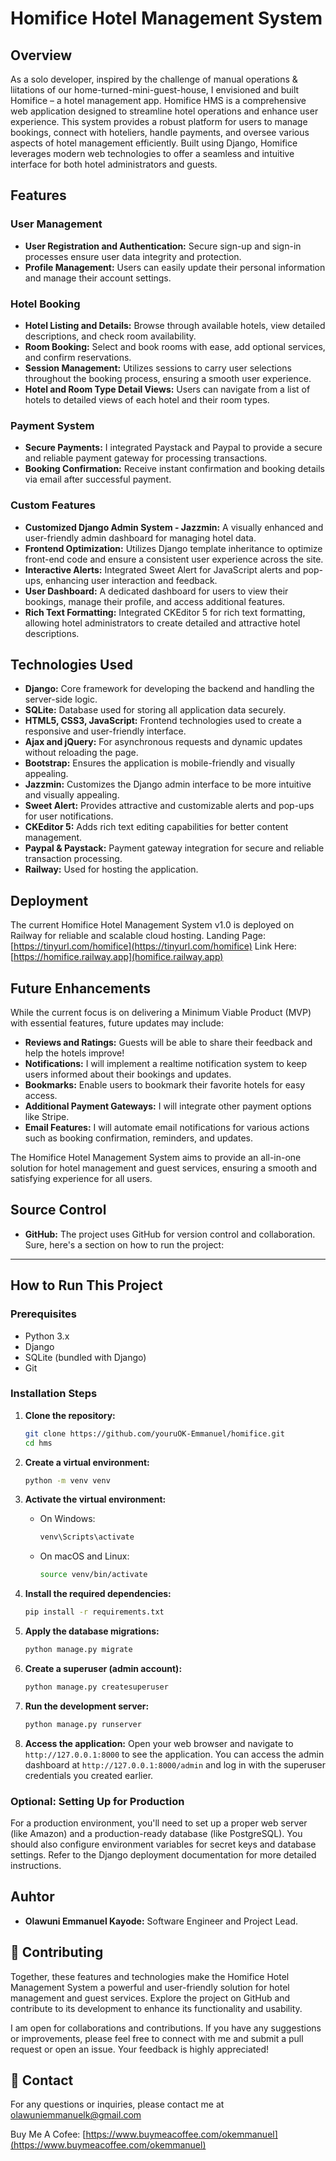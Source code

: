 # Homifice Hotel Management System

## Overview

As a solo developer, inspired by the challenge of manual operations & liitations of our home-turned-mini-guest-house, I envisioned and built Homifice – a hotel management app. Homifice HMS is a comprehensive web application designed to streamline hotel operations and enhance user experience. This system provides a robust platform for users to manage bookings, connect with hoteliers, handle payments, and oversee various aspects of hotel management efficiently. Built using Django, Homifice leverages modern web technologies to offer a seamless and intuitive interface for both hotel administrators and guests.

## Features

### User Management
- **User Registration and Authentication:** Secure sign-up and sign-in processes ensure user data integrity and protection.
- **Profile Management:** Users can easily update their personal information and manage their account settings.

### Hotel Booking
- **Hotel Listing and Details:** Browse through available hotels, view detailed descriptions, and check room availability.
- **Room Booking:** Select and book rooms with ease, add optional services, and confirm reservations.
- **Session Management:** Utilizes sessions to carry user selections throughout the booking process, ensuring a smooth user experience.
- **Hotel and Room Type Detail Views:** Users can navigate from a list of hotels to detailed views of each hotel and their room types.

### Payment System
- **Secure Payments:** I integrated Paystack and Paypal to provide a secure and reliable payment gateway for processing transactions.
- **Booking Confirmation:** Receive instant confirmation and booking details via email after successful payment.

### Custom Features
- **Customized Django Admin System - Jazzmin:** A visually enhanced and user-friendly admin dashboard for managing hotel data.
- **Frontend Optimization:** Utilizes Django template inheritance to optimize front-end code and ensure a consistent user experience across the site.
- **Interactive Alerts:** Integrated Sweet Alert for JavaScript alerts and pop-ups, enhancing user interaction and feedback.
- **User Dashboard:** A dedicated dashboard for users to view their bookings, manage their profile, and access additional features.
- **Rich Text Formatting:** Integrated CKEditor 5 for rich text formatting, allowing hotel administrators to create detailed and attractive hotel descriptions.

## Technologies Used
- **Django:** Core framework for developing the backend and handling the server-side logic.
- **SQLite:** Database used for storing all application data securely.
- **HTML5, CSS3, JavaScript:** Frontend technologies used to create a responsive and user-friendly interface.
- **Ajax and jQuery:** For asynchronous requests and dynamic updates without reloading the page.
- **Bootstrap:** Ensures the application is mobile-friendly and visually appealing.
- **Jazzmin:** Customizes the Django admin interface to be more intuitive and visually appealing.
- **Sweet Alert:** Provides attractive and customizable alerts and pop-ups for user notifications.
- **CKEditor 5:** Adds rich text editing capabilities for better content management.
- **Paypal & Paystack:** Payment gateway integration for secure and reliable transaction processing.
- **Railway:** Used for hosting the application.

## Deployment
The current Homifice Hotel Management System v1.0 is deployed on Railway for reliable and scalable cloud hosting.
Landing Page: [https://tinyurl.com/homifice](https://tinyurl.com/homifice)
Link Here: [https://homifice.railway.app](homifice.railway.app)

## Future Enhancements
While the current focus is on delivering a Minimum Viable Product (MVP) with essential features, future updates may include:
- **Reviews and Ratings:** Guests will be able to share their feedback and help the hotels improve!
- **Notifications:** I will implement a realtime notification system to keep users informed about their bookings and updates.
- **Bookmarks:** Enable users to bookmark their favorite hotels for easy access.
- **Additional Payment Gateways:** I will integrate other payment options like Stripe.
- **Email Features:**  I will automate email notifications for various actions such as booking confirmation, reminders, and updates.

The Homifice Hotel Management System aims to provide an all-in-one solution for hotel management and guest services, ensuring a smooth and satisfying experience for all users.

## Source Control
- **GitHub:** The project uses GitHub for version control and collaboration.
Sure, here's a section on how to run the project:

---

## How to Run This Project

### Prerequisites
- Python 3.x
- Django
- SQLite (bundled with Django)
- Git

### Installation Steps

1. **Clone the repository:**
   ```bash
   git clone https://github.com/youruOK-Emmanuel/homifice.git
   cd hms
   ```

2. **Create a virtual environment:**
   ```bash
   python -m venv venv
   ```

3. **Activate the virtual environment:**
   - On Windows:
     ```bash
     venv\Scripts\activate
     ```
   - On macOS and Linux:
     ```bash
     source venv/bin/activate
     ```

4. **Install the required dependencies:**
   ```bash
   pip install -r requirements.txt
   ```

5. **Apply the database migrations:**
   ```bash
   python manage.py migrate
   ```

6. **Create a superuser (admin account):**
   ```bash
   python manage.py createsuperuser
   ```

7. **Run the development server:**
   ```bash
   python manage.py runserver
   ```

8. **Access the application:**
   Open your web browser and navigate to `http://127.0.0.1:8000` to see the application. You can access the admin dashboard at `http://127.0.0.1:8000/admin` and log in with the superuser credentials you created earlier.

### Optional: Setting Up for Production

For a production environment, you'll need to set up a proper web server (like Amazon) and a production-ready database (like PostgreSQL). You should also configure environment variables for secret keys and database settings. Refer to the Django deployment documentation for more detailed instructions.


## Auhtor
- **Olawuni Emmanuel Kayode:** Software Engineer and Project Lead.

## 🤝 Contributing
Together, these features and technologies make the Homifice Hotel Management System a powerful and user-friendly solution for hotel management and guest services. Explore the project on GitHub and contribute to its development to enhance its functionality and usability.

I am open for collaborations and contributions. If you have any suggestions or improvements, please feel free to connect with me and submit a pull request or open an issue. Your feedback is highly appreciated!

## 📧 Contact
For any questions or inquiries, please contact me at [olawuniemmanuelk@gmail.com](mailto:olawuniemmanuelk@gmail.com)

Buy Me A Cofee: [https://www.buymeacoffee.com/okemmanuel](https://www.buymeacoffee.com/okemmanuel)